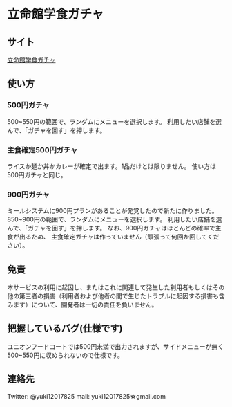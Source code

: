 # 立命館学食ガチャ
## サイト
[立命館学食ガチャ](https://yuki1201.github.io/rits_gakushoku_gacha/index.html)
## 使い方
### 500円ガチャ
500~550円の範囲で、ランダムにメニューを選択します。
利用したい店舗を選んで、「ガチャを回す」を押します。
### 主食確定500円ガチャ
ライスか麺か丼かカレーが確定で出ます。1品だけとは限りません。
使い方は500円ガチャと同じ。
### 900円ガチャ
ミールシステムに900円プランがあることが発覚したので新たに作りました。
850~900円の範囲で、ランダムにメニューを選択します。
利用したい店舗を選んで、「ガチャを回す」を押します。
なお、900円ガチャはほとんどの確率で主食が出るため、
主食確定ガチャは作っていません（頑張って何回か回してください）。
## 免責
本サービスの利用に起因し、またはこれに関連して発生した利用者もしくはその他の第三者の損害（利用者および他者の間で生じたトラブルに起因する損害も含みます）について、開発者は一切の責任を負いません。
## 把握しているバグ(仕様です)
ユニオンフードコートでは500円未満で出力されますが、サイドメニューが無く500~550円に収められないので仕様です。
## 連絡先
Twitter: @yuki12017825
mail: yuki12017825☆gmail.com
